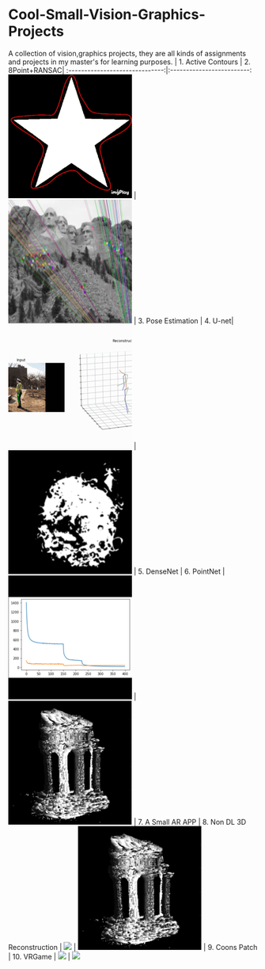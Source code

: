 # Cool-Small-Vision-Graphics-Projects
A collection of vision,graphics projects, they are all kinds of assignments and projects in my master's for learning purposes.
|  1. Active Contours  |  2. 8Point+RANSAC|
:------------------------------:|:-------------------------:
![](./pics/1.gif)  |  ![](./pics/2.png)
| 3. Pose Estimation |  4. U-net|
![](./pics/3.gif)  |  ![](./pics/4.png)
| 5. DenseNet        |  6. PointNet |
![](./pics/5.png)  |  ![](./pics/6.png)
| 7. A Small AR APP     |  8. Non DL 3D Reconstruction  |
![](./pics/7.gif)  |  ![](./pics/8.png)
| 9. Coons Patch     |  10. VRGame |
![](./pics/9.gif)  |  ![](./pics/10.gif)
